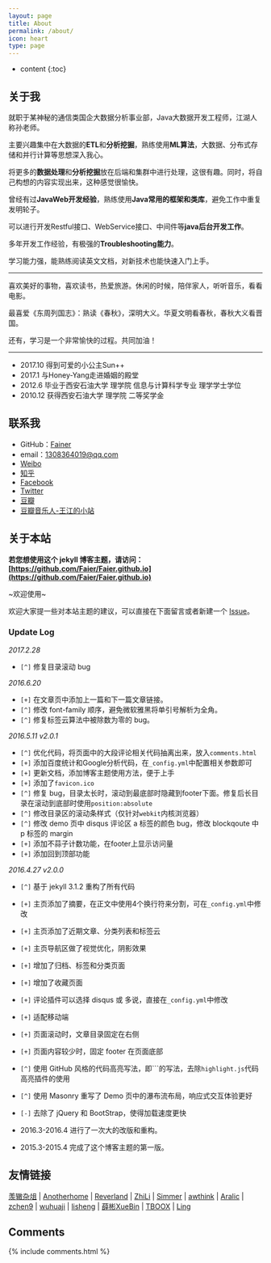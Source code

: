 ```yaml
---
layout: page
title: About
permalink: /about/
icon: heart
type: page
---
```


* content
{:toc}

## 关于我

<!-- <iframe src="https://githubbadge.appspot.com/Fainer?s=1" style="border: 0;height: 142px;width: 200px;overflow: hidden;" frameBorder="0"></iframe> -->

就职于某神秘的通信类国企大数据分析事业部，Java大数据开发工程师，江湖人称孙老师。

主要兴趣集中在大数据的**ETL**和**分析挖掘**，熟练使用**ML算法**，大数据、分布式存储和并行计算等思想深入我心。

将更多的**数据处理**和**分析挖掘**放在后端和集群中进行处理，这很有趣。同时，将自己构想的内容实现出来，这种感觉很愉快。

曾经有过**JavaWeb开发经验**，熟练使用**Java常用的框架和类库**，避免工作中重复发明轮子。

可以进行开发Restful接口、WebService接口、中间件等**java后台开发工作**。

多年开发工作经验，有极强的**Troubleshooting能力**。

学习能力强，能熟练阅读英文文档，对新技术也能快速入门上手。

<hr/>

喜欢美好的事物，喜欢读书，热爱旅游。休闲的时候，陪伴家人，听听音乐，看看电影。

最喜爱《东周列国志》：熟读《春秋》，深明大义。华夏文明看春秋，春秋大义看晋国。

还有，学习是一个非常愉快的过程。共同加油！

<hr/>

* 2017.10 得到可爱的小公主Sun++
* 2017.1 与Honey-Yang走进婚姻的殿堂
* 2012.6 毕业于西安石油大学 理学院 信息与计算科学专业 理学学士学位
* 2010.12 获得西安石油大学 理学院 二等奖学金

## 联系我

* GitHub：[Fainer](https://github.com/Fainer)
* email：1308364019@qq.com
* [Weibo](http://weibo.com/Fainer)
* [知乎](https://www.zhihu.com/people/Fainer)
* [Facebook](https://www.facebook.com/Fainer)
* [Twitter](https://twitter.com/Fainer)
* [豆瓣](https://www.douban.com/people/Fainer/)
* [豆瓣音乐人-王江的小站](https://site.douban.com/Fainer/)

## 关于本站

**若您想使用这个 jekyll 博客主题，请访问：[https://github.com/Faier/Faier.github.io](https://github.com/Faier/Faier.github.io)**

~欢迎使用~

欢迎大家提一些对本站主题的建议，可以直接在下面留言或者新建一个 [Issue](https://github.com/Fainer/Fainer.github.io/issues)。

### Update Log

*2017.2.28*

- `[^]` 修复目录滚动 bug 

*2016.6.20*

* `[+]` 在文章页中添加上一篇和下一篇文章链接。
* `[^]` 修改 font-family 顺序，避免微软雅黑将单引号解析为全角。
* `[^]` 修复标签云算法中被除数为零的 bug。

*2016.5.11 v2.0.1*

* `[^]` 优化代码，将页面中的大段评论相关代码抽离出来，放入`comments.html`
* `[+]` 添加百度统计和Google分析代码，在`_config.yml`中配置相关参数即可
* `[+]` 更新文档，添加博客主题使用方法，便于上手
* `[+]` 添加了`favicon.ico`
* `[^]` 修复 bug，目录太长时，滚动到最底部时隐藏到footer下面。修复后长目录在滚动到底部时使用`position:absolute`
* `[^]` 修改目录区的滚动条样式（仅针对`webkit`内核浏览器）
* `[^]` 修改 demo 页中 disqus 评论区 a 标签的颜色 bug，修改 blockqoute 中 p 标签的 margin
* `[+]` 添加不蒜子计数功能，在footer上显示访问量
* `[+]` 添加回到顶部功能

*2016.4.27 v2.0.0*

* `[^]` 基于 jekyll 3.1.2 重构了所有代码
* `[+]` 主页添加了摘要，在正文中使用4个换行符来分割，可在`_config.yml`中修改
* `[+]` 主页添加了近期文章、分类列表和标签云
* `[+]` 主页导航区做了视觉优化，阴影效果
* `[+]` 增加了归档、标签和分类页面
* `[+]` 增加了收藏页面
* `[+]` 评论插件可以选择 disqus 或 多说，直接在`_config.yml`中修改
* `[+]` 适配移动端
* `[+]` 页面滚动时，文章目录固定在右侧
* `[+]` 页面内容较少时，固定 footer 在页面底部
* `[^]` 使用 GitHub 风格的代码高亮写法，即\`\`\`的写法，去除`highlight.js`代码高亮插件的使用
* `[^]` 使用 Masonry 重写了 Demo 页中的瀑布流布局，响应式交互体验更好
* `[-]` 去除了 jQuery 和 BootStrap，使得加载速度更快

* 2016.3-2016.4 进行了一次大的改版和重构。
* 2015.3-2015.4 完成了这个博客主题的第一版。

## 友情链接

[羡辙杂俎](http://zhangwenli.com/blog) \| [Anotherhome](https://www.anotherhome.net) \| [Reverland](http://reverland.org/) \| [ZhiLi](http://lizhipower.github.io/) \| [Simmer](http://simmer-jun.github.io/) \| [awthink](http://awthink.net/) \| [Aralic](http://aralic.github.io/) \| [zchen9](http://www.chen9.info/) \| [wuhuaji](http://wuhuaji.me/) \| [lisheng](http://www.lishengcn.cn/) \| [薛彬XueBin](http://axuebin.com/blog/) \| [TBOOX](http://www.tboox.org/cn/) \|  [Ling](http://linglinyp.com/)

## Comments

{% include comments.html %}
